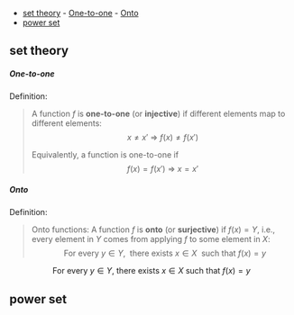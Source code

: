 - [set theory](#set-theory)
      - [One-to-one](#one-to-one)
      - [Onto](#onto)
- [power set](#power-set)
## set theory

##### One-to-one
Definition:
> A function $f$ is **one-to-one** (or **injective**) if different elements map to different elements:
> $$
> x\neq x'\ \Rightarrow \ f( x) \neq f( x')
> $$
>
> Equivalently, a function is one-to-one if
> $$
> f( x) =f( x') \ \Rightarrow \ x=x'
> $$

##### Onto
Definition:
> Onto functions:
A function $f$ is **onto** (or **surjective**) if $f(x)=Y$, i.e., every element in $Y$ comes from applying $f$ to some element in $X$:
$$
\ \ \text{For every }y\in Y,\ \ \text{there exists } x\in X\ \ \text{such that }f(x)=y
$$

<span align="center"><center>
 For every $y\in Y$, there exists $x\in X$ such that $f(x)=y$</center>
</span>

## power set